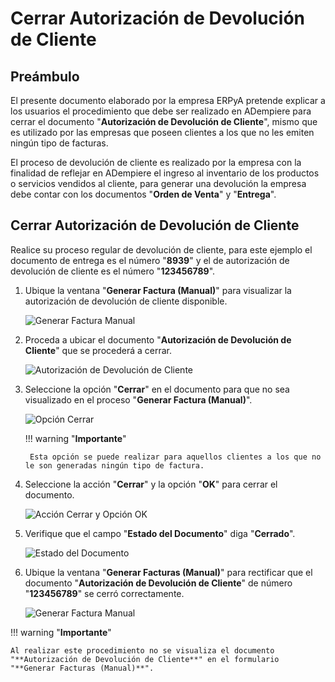 # **Cerrar Autorización de Devolución de Cliente** 

## **Preámbulo**

El presente documento elaborado por la empresa ERPyA pretende explicar a los usuarios el procedimiento que debe ser realizado en ADempiere para cerrar el documento "**Autorización de Devolución de Cliente**", mismo que es utilizado por las empresas que poseen clientes a los que no les emiten ningún tipo de facturas.

El proceso de devolución de cliente es realizado por la empresa con la finalidad de reflejar en ADempiere el ingreso al inventario de los productos o servicios vendidos al cliente, para generar una devolución la empresa debe contar con los documentos "**Orden de Venta**" y "**Entrega**".

## **Cerrar Autorización de Devolución de Cliente**

Realice su proceso regular de devolución de cliente, para este ejemplo el documento de entrega es el número "**8939**" y el de autorización de devolución de cliente es el número "**123456789**".

1. Ubique la ventana "**Generar Factura (Manual)**" para visualizar la autorización de devolución de cliente disponible.

    ![Generar Factura Manual](../resources/generarfactura1.png "Generar Factura Manual")

1. Proceda a ubicar el documento "**Autorización de Devolución de Cliente**" que se procederá a cerrar.

    ![Autorización de Devolución de Cliente](../resources/autorizacion.png "Autorización de Devolución de Cliente")

1. Seleccione la opción "**Cerrar**" en el documento para que no sea visualizado en el proceso "**Generar Factura (Manual)**".

    ![Opción Cerrar](../resources/cerrar.png "Opción Cerrar")

    !!! warning "**Importante**"

        Esta opción se puede realizar para aquellos clientes a los que no le son generadas ningún tipo de factura.

1. Seleccione la acción "**Cerrar**" y la opción "**OK**" para cerrar el documento.

    ![Acción Cerrar y Opción OK](../resources/accion.png "Acción Cerrar y Opción OK")

1. Verifique que el campo "**Estado del Documento**" diga "**Cerrado**".

    ![Estado del Documento](../resources/estado.png "Estado del Documento")

1. Ubique la ventana "**Generar Facturas (Manual)**" para rectificar que el documento "**Autorización de Devolución de Cliente**" de número "**123456789**" se cerró correctamente.

    ![Generar Factura Manual](../resources/generarfactura2.png "Generar Factura Manual")

!!! warning "**Importante**"

    Al realizar este procedimiento no se visualiza el documento "**Autorización de Devolución de Cliente**" en el formulario "**Generar Facturas (Manual)**".
